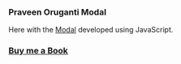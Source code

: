 ### Praveen Oruganti Modal

Here with the [Modal](https://praveenorugantitech.github.io/praveenorugantitech-vanilla-js/0_Projects/praveenorugantitech-modal) developed using JavaScript.

### [Buy me a Book](https://www.buymeacoffee.com/praveenoruganti)
